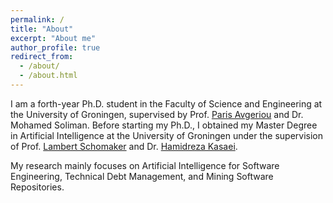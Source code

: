 ```yaml
---
permalink: /
title: "About"
excerpt: "About me"
author_profile: true
redirect_from: 
  - /about/
  - /about.html
---
```


I am a forth-year Ph.D. student in the Faculty of Science and Engineering at the University of Groningen, supervised by Prof. [Paris Avgeriou](http://www.cs.rug.nl/~paris/) and Dr. Mohamed Soliman. Before starting my Ph.D., I obtained my Master Degree in Artificial Intelligence at the University of Groningen under the supervision of Prof. [Lambert Schomaker](https://www.ai.rug.nl/~lambert/
) and Dr. [Hamidreza Kasaei](https://hkasaei.github.io
).

My research mainly focuses on Artificial Intelligence for Software Engineering, Technical Debt Management, and Mining Software Repositories.